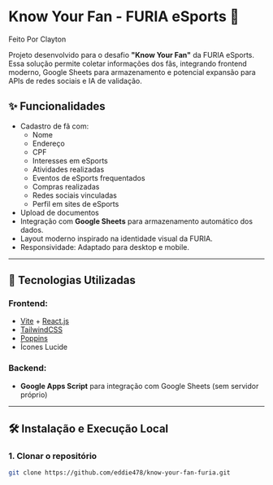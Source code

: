 # Know Your Fan - FURIA eSports 🦊

Feito Por Clayton

Projeto desenvolvido para o desafio **"Know Your Fan"** da FURIA eSports.  
Essa solução permite coletar informações dos fãs, integrando frontend moderno, Google Sheets para armazenamento e potencial expansão para APIs de redes sociais e IA de validação.

## ✨ Funcionalidades

- Cadastro de fã com:
  - Nome
  - Endereço
  - CPF
  - Interesses em eSports
  - Atividades realizadas
  - Eventos de eSports frequentados
  - Compras realizadas
  - Redes sociais vinculadas
  - Perfil em sites de eSports
- Upload de documentos 
- Integração com **Google Sheets** para armazenamento automático dos dados.
- Layout moderno inspirado na identidade visual da FURIA.
- Responsividade: Adaptado para desktop e mobile.

---

## 🚀 Tecnologias Utilizadas

### Frontend:
- [Vite](https://vitejs.dev/) + [React.js](https://react.dev/)
- [TailwindCSS](https://tailwindcss.com/) 
- [Poppins](https://fonts.google.com/specimen/Poppins) 
- Ícones Lucide

### Backend:
- **Google Apps Script** para integração com Google Sheets (sem servidor próprio)

---

## 🛠️ Instalação e Execução Local

### 1. Clonar o repositório

```bash
git clone https://github.com/eddie478/know-your-fan-furia.git


